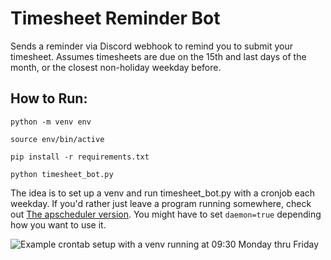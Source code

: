 # Timesheet Reminder Bot

Sends a reminder via Discord webhook to remind you to submit your timesheet. Assumes timesheets are due on the 15th and last days of the month, or the closest non-holiday weekday before.

## How to Run:

`python -m venv env`

`source env/bin/active`

`pip install -r requirements.txt`

`python timesheet_bot.py`

The idea is to set up a venv and run timesheet_bot.py with a cronjob each weekday. If you'd rather just leave a program running somewhere, check out [The apscheduler version](https://github.com/ThorntonMatthewD/timesheet_bot/tree/use-apscheduler). You might have to set `daemon=true` depending how you want to use it.

![Example crontab setup with a venv running at 09:30 Monday thru Friday](https://user-images.githubusercontent.com/44626690/155641707-079e8744-fb2a-45e0-8d7a-8fb2ee674917.png)
